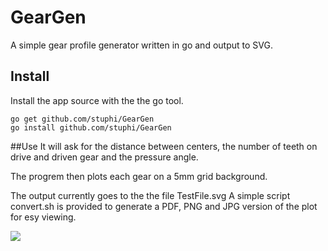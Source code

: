 # GearGen
A simple gear profile generator written in go and output to SVG.

## Install
Install the app source with the the go tool.

    go get github.com/stuphi/GearGen
    go install github.com/stuphi/GearGen

##Use
It will ask for the distance between centers, the number of teeth on drive and driven gear and the pressure angle.

The progrem then plots each gear on a 5mm grid background.

The output currently goes to the the file TestFile.svg A simple script convert.sh is provided to generate a PDF, PNG and JPG version of the plot for esy viewing.

![](/animation.gif)
